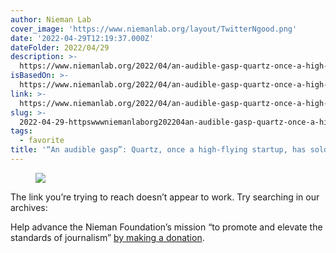 ```yaml
---
author: Nieman Lab
cover_image: 'https://www.niemanlab.org/layout/TwitterNgood.png'
date: '2022-04-29T12:19:37.000Z'
dateFolder: 2022/04/29
description: >-
  https://www.niemanlab.org/2022/04/an-audible-gasp-quartz-once-a-high-flying-startup-has-sold-to-g-o-media/
isBasedOn: >-
  https://www.niemanlab.org/2022/04/an-audible-gasp-quartz-once-a-high-flying-startup-has-sold-to-g-o-media/
link: >-
  https://www.niemanlab.org/2022/04/an-audible-gasp-quartz-once-a-high-flying-startup-has-sold-to-g-o-media/
slug: >-
  2022-04-29-httpswwwniemanlaborg202204an-audible-gasp-quartz-once-a-high-flying-startup-has-sold-to-g-o-media
tags:
  - favorite
title: '“An audible gasp”: Quartz, once a high-flying startup, has sold to G/O Media'
---
```

<figure><img src="https://readwise.io/reader/imgproxy?url=http%3A//www.niemanlab.org/images/linotype-cc.jpg&hash=42f3860b16c60b231878452b39a73d0c"></img></figure>
<p>The link you&rsquo;re trying to reach doesn&rsquo;t appear to work. Try searching in our archives:</p>
<p>Help advance the Nieman Foundation&rsquo;s mission &ldquo;to promote and elevate the standards of journalism&rdquo; <a href="https://secure.post.harvard.edu/olc/pub/HAA/onlinegiving/showGivingForm.jsp?form_id=128128">by making a donation</a>.</p>
